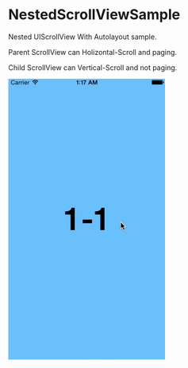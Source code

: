 NestedScrollViewSample
======================

Nested UIScrollView With Autolayout sample.

Parent ScrollView can Holizontal-Scroll and paging.

Child ScrollView can Vertical-Scroll and not paging.

![image](./images/NestScroll.gif)
